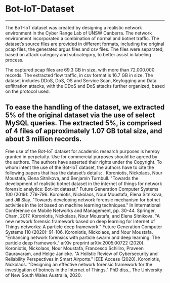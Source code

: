 # Bot-IoT-Dataset
--------------------------------------------------------------------------

The BoT-IoT dataset was created by designing a realistic network environment in the Cyber Range Lab of UNSW Canberra. The network environment incorporated a combination of normal and botnet traffic. The dataset’s source files are provided in different formats, including the original pcap files, the generated argus files and csv files. The files were separated, based on attack category and subcategory, to better assist in labeling process.

The captured pcap files are 69.3 GB in size, with more than 72.000.000 records. The extracted flow traffic, in csv format is 16.7 GB in size. The dataset includes DDoS, DoS, OS and Service Scan, Keylogging and Data exfiltration attacks, with the DDoS and DoS attacks further organized, based on the protocol used.

To ease the handling of the dataset, we extracted 5% of the original dataset via the use of select MySQL queries. The extracted 5%, is comprised of 4 files of approximately 1.07 GB total size, and about 3 million records.
--------------------------------------------------------------------------

Free use of the Bot-IoT dataset for academic research purposes is hereby granted in perpetuity. Use for commercial purposes should be agreed by the authors. The authors have asserted their rights under the Copyright. To whom intent the use of the Bot-IoT dataset, the authors have to cite the following papers that has the dataset’s details: .
  Koroniotis, Nickolaos, Nour Moustafa, Elena Sitnikova, and Benjamin Turnbull. "Towards the development of realistic botnet dataset in the internet of things for network forensic analytics: Bot-iot dataset." Future Generation Computer Systems 100 (2019): 779-796.
  Koroniotis, Nickolaos, Nour Moustafa, Elena Sitnikova, and Jill Slay. "Towards developing network forensic mechanism for botnet activities in the iot based on machine learning techniques." In International Conference on Mobile Networks and Management, pp. 30-44. Springer, Cham, 2017.
  Koroniotis, Nickolaos, Nour Moustafa, and Elena Sitnikova. "A new network forensic framework based on deep learning for Internet of Things networks: A particle deep framework." Future Generation Computer Systems 110 (2020): 91-106.
  Koroniotis, Nickolaos, and Nour Moustafa. "Enhancing network forensics with particle swarm and deep learning: The particle deep framework." arXiv preprint arXiv:2005.00722 (2020).
  Koroniotis, Nickolaos, Nour Moustafa, Francesco Schiliro, Praveen Gauravaram, and Helge Janicke. "A Holistic Review of Cybersecurity and Reliability Perspectives in Smart Airports." IEEE Access (2020). 
  Koroniotis, Nickolaos. "Designing an effective network forensic framework for the investigation of botnets in the Internet of Things." PhD diss., The University of New South Wales Australia, 2020. 
